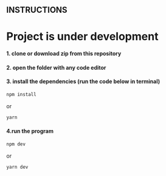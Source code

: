 ## INSTRUCTIONS

# Project is under development

#### 1. clone or download zip from this repository

#### 2. open the folder with any code editor

#### 3. install the dependencies (run the code below in terminal)

```bash
npm install
```

or

```bash
yarn
```

#### 4.run the program

```bash
npm dev
```

or

```bash
yarn dev
```
